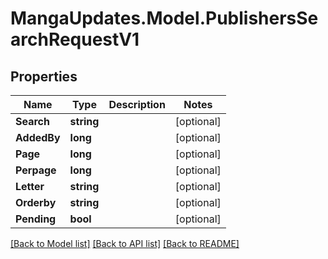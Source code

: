 # MangaUpdates.Model.PublishersSearchRequestV1

## Properties

Name | Type | Description | Notes
------------ | ------------- | ------------- | -------------
**Search** | **string** |  | [optional] 
**AddedBy** | **long** |  | [optional] 
**Page** | **long** |  | [optional] 
**Perpage** | **long** |  | [optional] 
**Letter** | **string** |  | [optional] 
**Orderby** | **string** |  | [optional] 
**Pending** | **bool** |  | [optional] 

[[Back to Model list]](../README.md#documentation-for-models) [[Back to API list]](../README.md#documentation-for-api-endpoints) [[Back to README]](../README.md)


